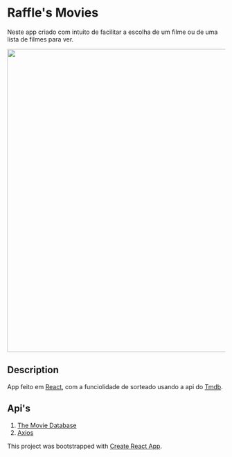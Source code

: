 # Raffle's Movies
Neste app criado com intuito de facilitar a escolha de um filme ou de uma lista de filmes para ver. 

<p>
  <img width="700" src="https://github.com/brunocout/raffles-movies-w-react/blob/main/src/assets/toReadme/raffle.gif">
</p>

## Description
App feito em [React](https://github.com/facebook/create-react-app), com a funciolidade de sorteado usando a api do [Tmdb](https://www.themoviedb.org/?language=pt-BR).

## Api's
1. [The Movie Database](https://www.themoviedb.org/?language=pt-BR)
2. [Axios](https://www.npmjs.com/package/axios)

This project was bootstrapped with [Create React App](https://github.com/facebook/create-react-app).


